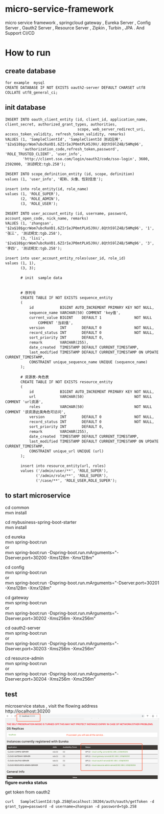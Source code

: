 # micro-service-framework
micro service framework , springcloud gateway , Eureka Server , Config Server , Oauth2 Server , Resource Server , Zipkin , Turbin , JPA .  And Support CI/CD

# How to run  
## create database
```  
for example  mysql  
CREATE DATABASE IF NOT EXISTS oauth2-server DEFAULT CHARSET utf8 COLLATE utf8_general_ci;
```
## init database  
```
INSERT INTO oauth_client_entity (id, client_id, application_name, client_secret, authorized_grant_types, authorities,
                                 scope, web_server_redirect_uri, access_token_validity, refresh_token_validity, remarks)
VALUES (1, 'SampleClientId', 'SampleClientId 测试应用', '$2a$10$gcrWom7ubcRaVD1.6ZIrIeJP0mtPLH5J9V/.8Qth59lZ4B/5HMq96',
        'authorization_code,refresh_token,password', 'ROLE_TRUSTED_CLIENT', 'user_info',
        'http://client.sso.com/login/oauth2/code/sso-login', 3600, 2592000, '测试明文:tgb.258');

INSERT INTO scope_definition_entity (id, scope, definition)
values (1, 'user_info', '昵称、头像、性别信息');

insert into role_entity(id, role_name)
values (1, 'ROLE_SUPER'),
       (2, 'ROLE_ADMIN'),
       (3, 'ROLE_USER');

INSERT INTO user_account_entity (id, username, password, account_open_code, nick_name, remarks)
VALUES (1, 'zhangsan', '$2a$10$gcrWom7ubcRaVD1.6ZIrIeJP0mtPLH5J9V/.8Qth59lZ4B/5HMq96', '1', '张三', '测试明文:tgb.258'),
       (3, 'lisi', '$2a$10$gcrWom7ubcRaVD1.6ZIrIeJP0mtPLH5J9V/.8Qth59lZ4B/5HMq96', '3', '李四', '测试明文:tgb.258');

insert into user_account_entity_roles(user_id, role_id)
values (1, 1),
       (3, 3);

       # init  sample data


       # 序列号
       CREATE TABLE IF NOT EXISTS sequence_entity
       (
           id            BIGINT AUTO_INCREMENT PRIMARY KEY NOT NULL,
           sequence_name VARCHAR(50) COMMENT 'key值',
           current_value BIGINT    DEFAULT 1               NOT NULL
               COMMENT '当前值',
           version       INT       DEFAULT 0               NOT NULL,
           record_status INT       DEFAULT 0               NOT NULL,
           sort_priority INT       DEFAULT 0,
           remark        VARCHAR(255),
           date_created  TIMESTAMP DEFAULT CURRENT_TIMESTAMP,
           last_modified TIMESTAMP DEFAULT CURRENT_TIMESTAMP ON UPDATE CURRENT_TIMESTAMP,
           CONSTRAINT unique_sequence_name UNIQUE (sequence_name)
       );

       # 资源表-角色表
       CREATE TABLE IF NOT EXISTS resource_entity
       (
           id            BIGINT AUTO_INCREMENT PRIMARY KEY NOT NULL,
           url           VARCHAR(50)                       NOT NULL COMMENT 'url资源',
           roles         VARCHAR(50)                       NOT NULL COMMENT '该资源此类角色可访问',
           version       INT       DEFAULT 0               NOT NULL,
           record_status INT       DEFAULT 0               NOT NULL,
           sort_priority INT       DEFAULT 0,
           remark        VARCHAR(255),
           date_created  TIMESTAMP DEFAULT CURRENT_TIMESTAMP,
           last_modified TIMESTAMP DEFAULT CURRENT_TIMESTAMP ON UPDATE CURRENT_TIMESTAMP,
           CONSTRAINT unique_url UNIQUE (url)
       );

       insert into resource_entity(url, roles)
       values ('/admin/user/**', 'ROLE_SUPER'),
              ('/admin/role/**', 'ROLE_SUPER'),
              ('/case/**', 'ROLE_USER,ROLE_SUPER');
```

## to start microservice
cd common  
mvn install  

cd mybusiness-spring-boot-starter  
mvn install  

cd eureka  
mvn spring-boot:run   
or   
mvn spring-boot:run  -Dspring-boot.run.mArguments="-Dserver.port=30200 -Xms128m -Xmx128m"  

cd config  
mvn spring-boot:run   
or   
mvn spring-boot:run  -Dspring-boot.run.mArguments="-Dserver.port=30201 -Xms128m -Xmx128m"  

cd gateway  
mvn spring-boot:run  
or  
mvn spring-boot:run  -Dspring-boot.run.mArguments="-Dserver.port=30202 -Xms256m -Xmx256m"  


cd oauth2-server  
mvn spring-boot:run  
or  
mvn spring-boot:run  -Dspring-boot.run.mArguments="-Dserver.port=30203 -Xms256m -Xmx256m"  


cd resource-admin    
mvn spring-boot:run  
or   
mvn spring-boot:run  -Dspring-boot.run.mArguments="-Dserver.port=30204 -Xms256m -Xmx256m"  


## test  
microservice status , visit the flowing address    
http://localhost:30200  
![k8s](eureka.png)  
                                **figure eureka status**   

get token from oauth2   
```
curl   SampleClientId:tgb.258@localhost:30204/auth/oauth/getToken -d grant_type=password -d username=zhangsan -d password=tgb.258
```
